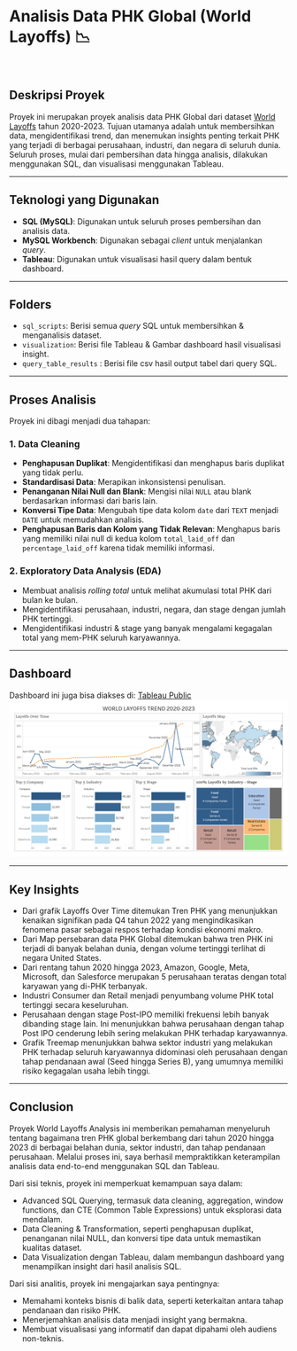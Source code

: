 # Analisis Data PHK Global (World Layoffs) 📉
<br>

## Deskripsi Proyek
Proyek ini merupakan proyek analisis data PHK Global dari dataset [World Layoffs](https://www.kaggle.com/datasets/previnpillay/world-layoffs-2020-2023) tahun 2020-2023. Tujuan utamanya adalah untuk membersihkan data, mengidentifikasi trend, dan menemukan insights penting terkait PHK yang terjadi di berbagai perusahaan, industri, dan negara di seluruh dunia. Seluruh proses, mulai dari pembersihan data hingga analisis, dilakukan menggunakan SQL, dan visualisasi menggunakan Tableau. 

---

## Teknologi yang Digunakan
* **SQL (MySQL)**: Digunakan untuk seluruh proses pembersihan dan analisis data.
* **MySQL Workbench**: Digunakan sebagai *client* untuk menjalankan *query*.
* **Tableau**: Digunakan untuk visualisasi hasil query dalam bentuk dashboard.

---

## Folders
* `sql_scripts`: Berisi semua *query* SQL untuk membersihkan & menganalisis dataset.
* `visualization`: Berisi file Tableau & Gambar dashboard hasil visualisasi insight.
* `query_table_results` : Berisi file csv hasil output tabel dari query SQL. 

---

## Proses Analisis
Proyek ini dibagi menjadi dua tahapan:

### 1. Data Cleaning
* **Penghapusan Duplikat**: Mengidentifikasi dan menghapus baris duplikat yang tidak perlu.
* **Standardisasi Data**: Merapikan inkonsistensi penulisan.
* **Penanganan Nilai Null dan Blank**: Mengisi nilai `NULL` atau blank berdasarkan informasi dari baris lain.
* **Konversi Tipe Data**: Mengubah tipe data kolom `date` dari `TEXT` menjadi `DATE` untuk memudahkan analisis.
* **Penghapusan Baris dan Kolom yang Tidak Relevan**: Menghapus baris yang memiliki nilai null di kedua kolom `total_laid_off` dan `percentage_laid_off` karena tidak memiliki informasi.

### 2. Exploratory Data Analysis (EDA)
* Membuat analisis *rolling total* untuk melihat akumulasi total PHK dari bulan ke bulan.
* Mengidentifikasi perusahaan, industri, negara, dan stage dengan jumlah PHK tertinggi.
* Mengidentifikasi industri & stage yang banyak mengalami kegagalan total yang mem-PHK seluruh karyawannya. 

---

## Dashboard
Dashboard ini juga bisa diakses di: [Tableau Public](https://www.kaggle.com/datasets/previnpillay/world-layoffs-2020-2023)
<img src="visualization/World Layoffs Trend Dashboard.png" alt="World Layoffs Trend Dashboard" width="1000">

---

## Key Insights
* Dari grafik Layoffs Over Time ditemukan Tren PHK yang menunjukkan kenaikan signifikan pada Q4 tahun 2022 yang mengindikasikan fenomena pasar sebagai respos terhadap kondisi ekonomi makro.
* Dari Map persebaran data PHK Global ditemukan bahwa tren PHK ini terjadi di banyak belahan dunia, dengan volume tertinggi terlihat di negara United States.
* Dari rentang tahun 2020 hingga 2023, Amazon, Google, Meta, Microsoft, dan Salesforce merupakan 5 perusahaan teratas dengan total karyawan yang di-PHK terbanyak.
* Industri Consumer dan Retail menjadi penyumbang volume PHK total tertinggi secara keseluruhan.
* Perusahaan dengan stage Post-IPO memiliki frekuensi lebih banyak dibanding stage lain. Ini menunjukkan bahwa perusahaan dengan tahap Post IPO cenderung lebih sering melakukan PHK terhadap karyawannya.
* Grafik Treemap menunjukkan bahwa sektor industri yang melakukan PHK terhadap seluruh karyawannya didominasi oleh perusahaan dengan tahap pendanaan awal (Seed hingga Series B), yang umumnya memiliki risiko kegagalan usaha lebih tinggi.

---

## Conclusion
Proyek World Layoffs Analysis ini memberikan pemahaman menyeluruh tentang bagaimana tren PHK global berkembang dari tahun 2020 hingga 2023 di berbagai belahan dunia, sektor industri, dan tahap pendanaan perusahaan. Melalui proses ini, saya berhasil mempraktikkan keterampilan analisis data end-to-end menggunakan SQL dan Tableau.

Dari sisi teknis, proyek ini memperkuat kemampuan saya dalam:
* Advanced SQL Querying, termasuk data cleaning, aggregation, window functions, dan CTE (Common Table Expressions) untuk eksplorasi data mendalam.
* Data Cleaning & Transformation, seperti penghapusan duplikat, penanganan nilai NULL, dan konversi tipe data untuk memastikan kualitas dataset.
* Data Visualization dengan Tableau, dalam membangun dashboard yang menampilkan insight dari hasil analisis SQL.

Dari sisi analitis, proyek ini mengajarkan saya pentingnya:
* Memahami konteks bisnis di balik data, seperti keterkaitan antara tahap pendanaan dan risiko PHK.
* Menerjemahkan analisis data menjadi insight yang bermakna.
* Membuat visualisasi yang informatif dan dapat dipahami oleh audiens non-teknis.
